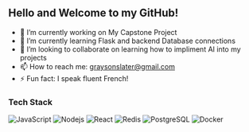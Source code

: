 ## Hello and Welcome to my GitHub!
- 🔭 I’m currently working on My Capstone Project
- 🌱 I’m currently learning Flask and backend Database connections
- 👯 I’m looking to collaborate on learning how to impliment AI into my projects
- 📫 How to reach me: graysonslater@gmail.com
- ⚡ Fun fact: I speak fluent French!

### Tech Stack

![JavaScript](https://img.shields.io/badge/JavaScript-F7DF1E?logo=javascript&logoColor=black)
![Nodejs](https://img.shields.io/badge/Node.js-43853D?logo=node.js&logoColor=white)
![React](https://img.shields.io/badge/React-20232A?logo=react&logoColor=61DAFB)
![Redis](https://img.shields.io/badge/redis-%23DD0031.svg?logo=redis&logoColor=white)
![PostgreSQL](https://img.shields.io/badge/PostgreSQL-316192?logo=postgresql&logoColor=white)
![Docker](https://img.shields.io/badge/-Docker-2496ED?logo=docker&logoColor=white)

